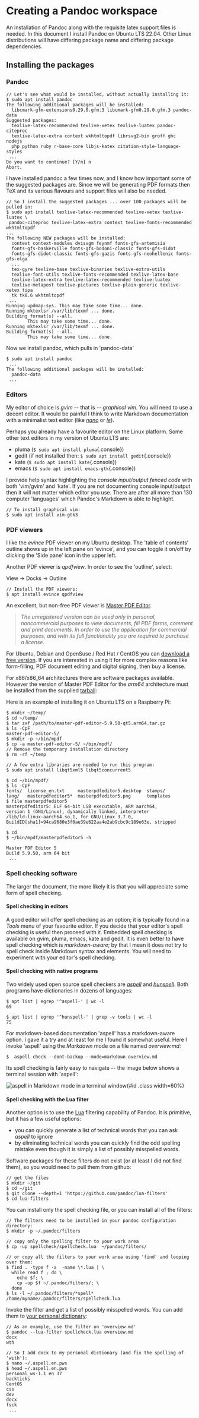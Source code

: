 <!-- -->
# Creating a Pandoc workspace

An installation of Pandoc along with the requisite latex support files 
is needed.  In this document I install Pandoc on Ubuntu LTS 22.04.  Other
Linux distributions will have differing package name and differing package
dependencies.

## Installing the packages

### Pandoc

```console
// Let's see what would be installed, without actually installing it:
$ sudo apt install pandoc
The following additional packages will be installed:
  libcmark-gfm-extensions0.29.0.gfm.3 libcmark-gfm0.29.0.gfm.3 pandoc-data
Suggested packages:
  texlive-latex-recommended texlive-xetex texlive-luatex pandoc-citeproc
  texlive-latex-extra context wkhtmltopdf librsvg2-bin groff ghc nodejs
  php python ruby r-base-core libjs-katex citation-style-language-styles
 ...
Do you want to continue? [Y/n] n
Abort.
```

I have installed pandoc a few times now, and I know how important some
of the suggested packages are.  Since we will be generating PDF formats
then TeX and its various flavours and support files will also be needed.

```console
// So I install the suggested packages ... over 100 packages will be pulled in:
$ sudo apt install texlive-latex-recommended texlive-xetex texlive-luatex \
 pandoc-citeproc texlive-latex-extra context texlive-fonts-recommended wkhtmltopdf
...
The following NEW packages will be installed:
  context context-modules dvisvgm feynmf fonts-gfs-artemisia
  fonts-gfs-baskerville fonts-gfs-bodoni-classic fonts-gfs-didot
  fonts-gfs-didot-classic fonts-gfs-gazis fonts-gfs-neohellenic fonts-gfs-olga
  ...
  tex-gyre texlive-base texlive-binaries texlive-extra-utils
  texlive-font-utils texlive-fonts-recommended texlive-latex-base
  texlive-latex-extra texlive-latex-recommended texlive-luatex
  texlive-metapost texlive-pictures texlive-plain-generic texlive-xetex tipa
  tk tk8.6 wkhtmltopdf
 ...
Running updmap-sys. This may take some time... done.
Running mktexlsr /var/lib/texmf ... done.
Building format(s) --all.
        This may take some time... done.
Running mktexlsr /var/lib/texmf ... done.
Building format(s) --all.
        This may take some time... done.
```

Now we install pandoc, which pulls in 'pandoc-data'

```console
$ sudo apt install pandoc
 ...
The following additional packages will be installed:
  pandoc-data
 ...
```

### Editors

My editor of choice is *gvim* -- that is -- *graphical vim*.  You will need
to use a decent editor.  It would be painful I think to write Markdown
documentation with a minimalist text editor (like [*nano*][nano] or [*le*][le]).

Perhaps you already have a favourite editor on the Linux platform.  Some
other text editors in my version of Ubuntu LTS are:

   * pluma (`$ sudo apt install pluma`{.console})
   * gedit (if not installed then: `$ sudo apt install gedit`{.console})
   * kate (`$ sudo apt install kate`{.console})
   * emacs (`$ sudo apt install emacs-gtk`{.console})

I provide help syntax highlighting the *console input/output fenced code*
with both 'vim/gvim' and 'kate'.  If you are not documenting console
input/output then it will not matter which editor you use.  There are after
all more than 130 computer 'languages' which Pandoc's Markdown is able to
highlight.

```console
// To install graphical vim:
$ sudo apt install vim-gtk3
```

[nano]: https://help.ubuntu.com/community/Nano
[le]: https://manpages.ubuntu.com/manpages/impish/man1/le.1.html

### PDF viewers

I like the *evince* PDF viewer on my Ubuntu desktop.  The 'table of contents'
outline shows up in the left pane on 'evince', and you can toggle
it on/off by clicking the 'Side pane' icon in the upper left.

Another PDF viewer is *qpdfview*.  In order to see the 'outline', select:

   View -> Docks -> Outline

```console
// Install the PDF viewers:
$ apt install evince qpdfview
```

An excellent, but non-free PDF viewer is [Master PDF Editor][masterpdfeditor].  

> *The unregistered version can be used only in personal, noncommercial
purposes to view documents, fill PDF forms, comment and print
documents. In order to use the application for commercial purposes,
and with its full functionality you are required to purchase a license.*

For Ubuntu, Debian and OpenSuse / Red Hat / CentOS you can
[download a free version][getmasterpdf].  If you are interested
in using it for more complex reasons like form-filling, PDF document editing
and digital signing, then buy a license.

For x86/x86_64 architectures there are software packages available. 
However the version of Master PDF Editor for the *arm64* architecture must be 
installed from the supplied [tarball][tgz]:

Here is an example of installing it on Ubuntu LTS on a Raspberry Pi:

```console
$ mkdir ~/temp/
$ cd ~/temp/
$ tar zxf /path/to/master-pdf-editor-5.9.50-qt5.arm64.tar.gz
$ ls -CpF
master-pdf-editor-5/
$ mkdir -p ~/bin/mpdf
$ cp -a master-pdf-editor-5/ ~/bin/mpdf/
// Remove the temporary installation directory
$ rm -rf ~/temp

// A few extra libraries are needed to run this program:
$ sudo apt install libqt5xml5 libqt5concurrent5 

$ cd ~/bin/mpdf/
$ ls -CpF
fonts/  license_en.txt     masterpdfeditor5.desktop  stamps/
lang/   masterpdfeditor5*  masterpdfeditor5.png      templates
$ file masterpdfeditor5
masterpdfeditor5: ELF 64-bit LSB executable, ARM aarch64,
version 1 (GNU/Linux), dynamically linked, interpreter
/lib/ld-linux-aarch64.so.1, for GNU/Linux 3.7.0,
BuildID[sha1]=94ca9680e3f0ae39e622aa4e2ab9cbc9c189e63e, stripped

$ cd
$ ~/bin/mpdf/masterpdfeditor5 -h

Master PDF Editor 5
Build 5.9.50, arm 64 bit
 ...
```

[masterpdfeditor]: https://code-industry.net/masterpdfeditor/
[getmasterpdf]: https://code-industry.net/free-pdf-editor/#get
[tgz]: https://en.wikipedia.org/wiki/Tar_(computing)

### Spell checking software

The larger the document, the more likely it is that you will appreciate some
form of spell checking.

#### Spell checking in editors

A good editor will offer spell checking as an option; it is typically found
in a *Tools* menu of your favourite editor.  If you decide that your
editor's spell checking is useful then proceed with it.  Embedded spell
checking is available on gvim, pluma, emacs, kate and gedit.  It is even
better to have spell checking which is *markdown-aware*; by that I mean
it does not try to spell check inside Markdown syntax and elements.  You
will need to experiment with your editor's spell checking.

#### Spell checking with native programs

Two widely used open source spell checkers are [*aspell*][aspell] and
[*hunspell*][hunspell].  Both programs have dictionaries in dozens of languages:

```console
$ apt list | egrep '^aspell-' | wc -l
69

$ apt list | egrep '^hunspell-' | grep -v tools | wc -l
75
```

For markdown-based documentation 'aspell' has a markdown-aware option. I 
gave it a try and at least for me I found it somewhat useful.
Here I invoke 'aspell' using the *Markdown* mode on a file named *overview.md*:

```console
$  aspell check --dont-backup --mode=markdown overview.md
```

Its spell checking is fairly easy to navigate -- the image below
shows a terminal session with 'aspell':

![*aspell* in Markdown mode in a terminal window](aspell.png){#id .class width=60%}

#### Spell checking with the Lua filter

Another option is to use the [Lua][lua] filtering capability of Pandoc.
It is primitive, but it has a few useful options:

   * you can quickly generate a list of technical words that you can
     ask *aspell* to ignore
   * by eliminating technical words you can quickly find the odd spelling
     mistake even though it is simply a list of possibly misspelled words.

Software packages for these filters do not exist (or at least I did not
find them), so you would need to pull them from github:

```console
// get the files
$ mkdir ~/git
$ cd ~/git
$ git clone --depth=1 'https://github.com/pandoc/lua-filters'
$ cd lua-filters
```

You can install only the spell checking file, or you can install all of 
the filters:

```console
// The filters need to be installed in your pandoc configuration directory:
$ mkdir -p ~/.pandoc/filters

// copy only the spelling filter to your work area
$ cp -up spellcheck/spellcheck.lua  ~/pandoc/filters/

// or copy all the filters to your work area using 'find' and looping over them:
$ find . -type f -a  -name \*.lua | \
  while read f ; do \
    echo $f; \
    cp -up $f ~/.pandoc/filters/; \
  done
$ ls -l ~/.pandoc/filters/*spell*
/home/myname/.pandoc/filters/spellcheck.lua
```

Invoke the filter and get a list of possibly misspelled words.  You can
add them to [your personal dictionary][aspell-pws]:

```console
// As an example, use the filter on 'overview.md'
$ pandoc --lua-filter spellcheck.lua overview.md 
docx
wth

// So I add docx to my personal dictionary (and fix the spelling of 'with'):
$ nano ~/.aspell.en.pws
$ head ~/.aspell.en.pws 
personal_ws-1.1 en 37
backticks
CentOS
css
dev
docx
fsck
 ...
```

[aspell]: https://en.wikipedia.org/wiki/GNU_Aspell
[hunspell]: https://en.wikipedia.org/wiki/Hunspell
[lua]: https://www.lua.org/about.html
[aspell-pws]: http://aspell.net/man-html/Format-of-the-Personal-and-Replacement-Dictionaries.html

